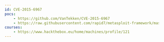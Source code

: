 ```yaml
---
id: CVE-2015-6967
pocs:
    - https://github.com/VanTekken/CVE-2015-6967
    - https://raw.githubusercontent.com/rapid7/metasploit-framework/master/modules/exploits/multi/http/nibbleblog_file_upload.rb
courses:
    - https://www.hackthebox.eu/home/machines/profile/121
---
```

